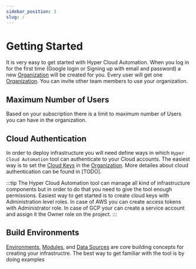 ```yaml
---
sidebar_position: 3
slug: /
---
```


# Getting Started

It is very easy to get started with Hyper Cloud Automation. When you log in for the first time (Google login or Signing up with email and password) a new [Organization](./Concepts/Organization.md) will be created for you. Every user will get one [Organization](./Concepts/Organization.md). You can invite other team members to use your organization.

## Maximum Number of Users

Based on your subscription there is a limit to maximum number of Users you can have in the organization.

## Cloud Authentication

In order to deploy infrastructure you will need define ways in which `Hyper Cloud Automation` tool can authenticate to your Cloud accounts. The easiest way is to set the [Cloud Keys](./Concepts/Organization.md#cloud-keys) in the [Organization](./Concepts/Organization.md). More detailes about cloud authentication can be found in [TODO].

:::tip
The Hyper Cloud Automation tool can manage all kind of infrastructure components but in order to do that you need to give the tool enough permissions. Easiest way to get started is to create cloud keys with Administration level roles.
In case of AWS you can create access tokens with Administrator role. In case of GCP your can create a service account and assign it the Owner role on the project.
:::

## Build Environments

[Environments](./Concepts/Environment.md), [Modules](./Concepts/Module.md), and [Data Sources](./Concepts/DataSource.md) are core building concepts for creating your infrastructre. The best way to get familiar with the tool is by doing examples

